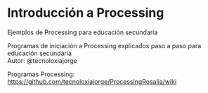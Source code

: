 # Introducción a Processing
Ejemplos de Processing para educación secundaria

Programas de iniciación a Processing explicados paso a paso para educación secundaria<br>
Autor: @tecnoloxiajorge

Programas Processing: https://github.com/tecnoloxiajorge/ProcessingRosalia/wiki
